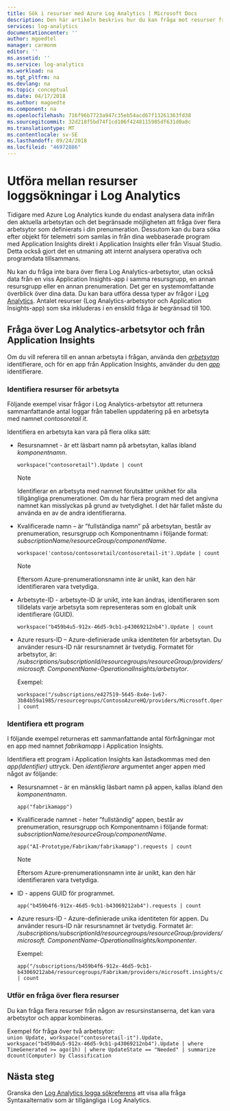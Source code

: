 ```yaml
---
title: Sök i resurser med Azure Log Analytics | Microsoft Docs
description: Den här artikeln beskrivs hur du kan fråga mot resurser från flera arbetsytor och App Insights i din prenumeration.
services: log-analytics
documentationcenter: ''
author: mgoedtel
manager: carmonm
editor: ''
ms.assetid: ''
ms.service: log-analytics
ms.workload: na
ms.tgt_pltfrm: na
ms.devlang: na
ms.topic: conceptual
ms.date: 04/17/2018
ms.author: magoedte
ms.component: na
ms.openlocfilehash: 716f96b7723a947c35eb54acd67f13261363fd38
ms.sourcegitcommit: 32d218f5bd74f1cd106f4248115985df631d0a8c
ms.translationtype: MT
ms.contentlocale: sv-SE
ms.lasthandoff: 09/24/2018
ms.locfileid: "46972886"
---
```

# <a name="perform-cross-resource-log-searches-in-log-analytics"></a>Utföra mellan resurser loggsökningar i Log Analytics  

Tidigare med Azure Log Analytics kunde du endast analysera data inifrån den aktuella arbetsytan och det begränsade möjligheten att fråga över flera arbetsytor som definierats i din prenumeration.  Dessutom kan du bara söka efter objekt för telemetri som samlas in från dina webbaserade program med Application Insights direkt i Application Insights eller från Visual Studio.  Detta också gjort det en utmaning att internt analysera operativa och programdata tillsammans.   

Nu kan du fråga inte bara över flera Log Analytics-arbetsytor, utan också data från en viss Application Insights-app i samma resursgrupp, en annan resursgrupp eller en annan prenumeration. Det ger en systemomfattande överblick över dina data.  Du kan bara utföra dessa typer av frågor i [Log Analytics](log-analytics-log-search-portals.md#log-analytics-page). Antalet resurser (Log Analytics-arbetsytor och Application Insights-app) som ska inkluderas i en enskild fråga är begränsad till 100. 

## <a name="querying-across-log-analytics-workspaces-and-from-application-insights"></a>Fråga över Log Analytics-arbetsytor och från Application Insights
Om du vill referera till en annan arbetsyta i frågan, använda den [ *arbetsytan* ](https://docs.loganalytics.io/docs/Language-Reference/Scope-functions/workspace()) identifierare, och för en app från Application Insights, använder du den [ *app* ](https://docs.loganalytics.io/docs/Language-Reference/Scope-functions/app())identifierare.  

### <a name="identifying-workspace-resources"></a>Identifiera resurser för arbetsyta
Följande exempel visar frågor i Log Analytics-arbetsytor att returnera sammanfattande antal loggar från tabellen uppdatering på en arbetsyta med namnet *contosoretail it*. 

Identifiera en arbetsyta kan vara på flera olika sätt:

* Resursnamnet - är ett läsbart namn på arbetsytan, kallas ibland *komponentnamn*. 

    `workspace("contosoretail").Update | count`
 
    >[!NOTE]
    >Identifierar en arbetsyta med namnet förutsätter unikhet för alla tillgängliga prenumerationer. Om du har flera program med det angivna namnet kan misslyckas på grund av tvetydighet. I det här fallet måste du använda en av de andra identifierarna.

* Kvalificerade namn – är ”fullständiga namn” på arbetsytan, består av prenumeration, resursgrupp och Komponentnamn i följande format: *subscriptionName/resourceGroup/componentName*. 

    `workspace('contoso/contosoretail/contosoretail-it').Update | count `

    >[!NOTE]
    >Eftersom Azure-prenumerationsnamn inte är unikt, kan den här identifieraren vara tvetydiga. 
    >

* Arbetsyte-ID - arbetsyte-ID är unikt, inte kan ändras, identifieraren som tilldelats varje arbetsyta som representeras som en globalt unik identifierare (GUID).

    `workspace("b459b4u5-912x-46d5-9cb1-p43069212nb4").Update | count`

* Azure resurs-ID – Azure-definierade unika identiteten för arbetsytan. Du använder resurs-ID när resursnamnet är tvetydig.  Formatet för arbetsytor, är: */subscriptions/subscriptionId/resourcegroups/resourceGroup/providers/microsoft. ComponentName-OperationalInsights/arbetsytor*.  

    Exempel:
    ``` 
    workspace("/subscriptions/e427519-5645-8x4e-1v67-3b84b59a1985/resourcegroups/ContosoAzureHQ/providers/Microsoft.OperationalInsights/workspaces/contosoretail").Update | count
    ```

### <a name="identifying-an-application"></a>Identifiera ett program
I följande exempel returneras ett sammanfattande antal förfrågningar mot en app med namnet *fabrikamapp* i Application Insights. 

Identifiera ett program i Application Insights kan åstadkommas med den *app(Identifier)* uttryck.  Den *identifierare* argumentet anger appen med något av följande:

* Resursnamnet - är en mänsklig läsbart namn på appen, kallas ibland den *komponentnamn*.  

    `app("fabrikamapp")`

* Kvalificerade namnet - heter ”fullständig” appen, består av prenumeration, resursgrupp och Komponentnamn i följande format: *subscriptionName/resourceGroup/componentName*. 

    `app("AI-Prototype/Fabrikam/fabrikamapp").requests | count`

     >[!NOTE]
    >Eftersom Azure-prenumerationsnamn inte är unikt, kan den här identifieraren vara tvetydiga. 
    >

* ID - appens GUID för programmet.

    `app("b459b4f6-912x-46d5-9cb1-b43069212ab4").requests | count`

* Azure resurs-ID - Azure-definierade unika identiteten för appen. Du använder resurs-ID när resursnamnet är tvetydig. Formatet är: */subscriptions/subscriptionId/resourcegroups/resourceGroup/providers/microsoft. ComponentName-OperationalInsights/komponenter*.  

    Exempel:
    ```
    app("/subscriptions/b459b4f6-912x-46d5-9cb1-b43069212ab4/resourcegroups/Fabrikam/providers/microsoft.insights/components/fabrikamapp").requests | count
    ```

### <a name="performing-a-query-across-multiple-resources"></a>Utför en fråga över flera resurser
Du kan fråga flera resurser från någon av resursinstanserna, det kan vara arbetsytor och appar kombineras.
    
Exempel för fråga över två arbetsytor:    
    ```
    union Update, workspace("contosoretail-it").Update, workspace("b459b4u5-912x-46d5-9cb1-p43069212nb4").Update
    | where TimeGenerated >= ago(1h)
    | where UpdateState == "Needed"
    | summarize dcount(Computer) by Classification
    ```

## <a name="next-steps"></a>Nästa steg

Granska den [Log Analytics logga sökreferens](https://docs.loganalytics.io/docs/Language-Reference) att visa alla fråga Syntaxalternativ som är tillgängliga i Log Analytics.    
